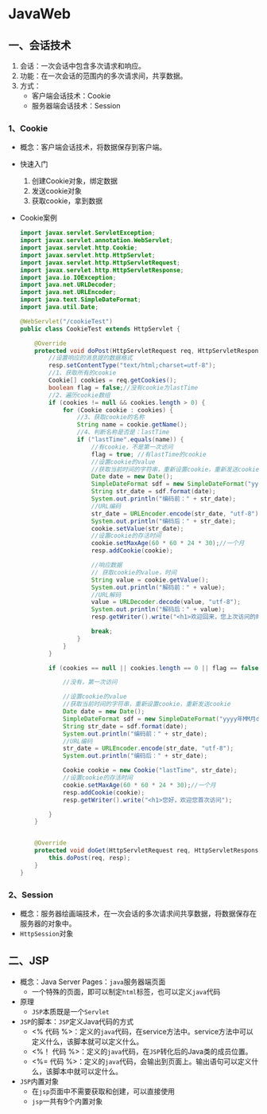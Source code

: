 # JavaWeb

## 一、会话技术

1. 会话：一次会话中包含多次请求和响应。
2. 功能：在一次会话的范围内的多次请求间，共享数据。
3. 方式：
   - 客户端会话技术：Cookie
   - 服务器端会话技术：Session

### 1、Cookie

- 概念：客户端会话技术，将数据保存到客户端。

- 快速入门
  1. 创建Cookie对象，绑定数据
  2. 发送cookie对象
  3. 获取cookie，拿到数据
  
- Cookie案例

  ```java
  import javax.servlet.ServletException;
  import javax.servlet.annotation.WebServlet;
  import javax.servlet.http.Cookie;
  import javax.servlet.http.HttpServlet;
  import javax.servlet.http.HttpServletRequest;
  import javax.servlet.http.HttpServletResponse;
  import java.io.IOException;
  import java.net.URLDecoder;
  import java.net.URLEncoder;
  import java.text.SimpleDateFormat;
  import java.util.Date;
  
  @WebServlet("/cookieTest")
  public class CookieTest extends HttpServlet {
  
      @Override
      protected void doPost(HttpServletRequest req, HttpServletResponse resp) throws ServletException, IOException {
          //设置响应的消息提的数据格式
          resp.setContentType("text/html;charset=utf-8");
          //1、获取所有的cookie
          Cookie[] cookies = req.getCookies();
          boolean flag = false;//没有cookie为lastTime
          //2、遍历cookie数组
          if (cookies != null && cookies.length > 0) {
              for (Cookie cookie : cookies) {
                  //3、获取cookie的名称
                  String name = cookie.getName();
                  //4、判断名称是否是：lastTime
                  if ("lastTime".equals(name)) {
                      //有cookie，不是第一次访问
                      flag = true; //有lastTime的cookie
                      //设置cookie的value
                      //获取当前时间的字符串，重新设置cookie，重新发送cookie
                      Date date = new Date();
                      SimpleDateFormat sdf = new SimpleDateFormat("yyyy年MM月dd日 HH:mm:ss");
                      String str_date = sdf.format(date);
                      System.out.println("编码前：" + str_date);
                      //URL编码
                      str_date = URLEncoder.encode(str_date, "utf-8");
                      System.out.println("编码后：" + str_date);
                      cookie.setValue(str_date);
                      //设置cookie的存活时间
                      cookie.setMaxAge(60 * 60 * 24 * 30);//一个月
                      resp.addCookie(cookie);
  
                      //响应数据
                      // 获取cookie的value，时间
                      String value = cookie.getValue();
                      System.out.println("解码前：" + value);
                      //URL解码
                      value = URLDecoder.decode(value, "utf-8");
                      System.out.println("解码后：" + value);
                      resp.getWriter().write("<h1>欢迎回来，您上次访问的时间为：" + value + "</h1>");
  
                      break;
                  }
              }
          }
  
          if (cookies == null || cookies.length == 0 || flag == false) {
  
              //没有，第一次访问
  
              //设置cookie的value
              //获取当前时间的字符串，重新设置cookie，重新发送cookie
              Date date = new Date();
              SimpleDateFormat sdf = new SimpleDateFormat("yyyy年MM月dd日 HH:mm:ss");
              String str_date = sdf.format(date);
              System.out.println("编码前：" + str_date);
              //URL编码
              str_date = URLEncoder.encode(str_date, "utf-8");
              System.out.println("编码后：" + str_date);
  
              Cookie cookie = new Cookie("lastTime", str_date);
              //设置cookie的存活时间
              cookie.setMaxAge(60 * 60 * 24 * 30);//一个月
              resp.addCookie(cookie);
              resp.getWriter().write("<h1>您好，欢迎您首次访问");
  
          }
      }
  
  
      @Override
      protected void doGet(HttpServletRequest req, HttpServletResponse resp) throws ServletException, IOException {
          this.doPost(req, resp);
      }
  }
  ```

### 2、Session

- 概念：服务器绘画端技术，在一次会话的多次请求间共享数据，将数据保存在服务器的对象中。
- `HttpSession`对象

## 二、JSP

- 概念：Java Server Pages：`java`服务器端页面
  - 一个特殊的页面，即可以制定`html`标签，也可以定义`java`代码
- 原理
  - `JSP`本质既是一个`Servlet`
- `JSP`的脚本：`JSP`定义Java代码的方式
  - <% 代码 %>：定义的`java`代码，在service方法中。service方法中可以定义什么，该脚本就可以定义什么。
  - <%！ 代码 %>：定义的`java`代码，在`JSP`转化后的Java类的成员位置。
  - <%= 代码 %>：定义的`java`代码，会输出到页面上。输出语句可以定义什么，该脚本中就可以定什么。
- `JSP`内置对象
  - 在`jsp`页面中不需要获取和创建，可以直接使用
  - `jsp`一共有9个内置对象

